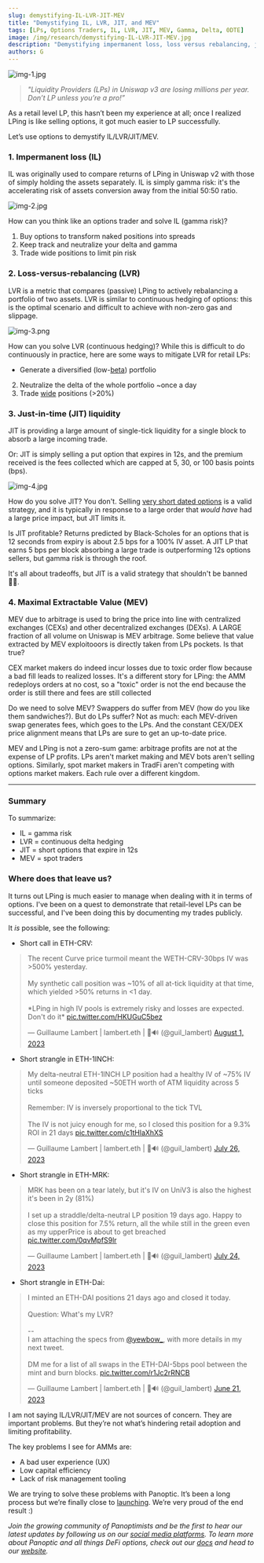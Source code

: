 ```yaml
---
slug: demystifying-IL-LVR-JIT-MEV
title: "Demystifying IL, LVR, JIT, and MEV"
tags: [LPs, Options Traders, IL, LVR, JIT, MEV, Gamma, Delta, 0DTE]
image: /img/research/demystifying-IL-LVR-JIT-MEV.jpg
description: "Demystifying impermanent loss, loss versus rebalancing, just in time liquidity, and maximal extractable value through the lens of Uniswap LPing as options selling."
authors: G
---
```


![img-1.jpg](./img-1.jpg)

> *"Liquidity Providers (LPs) in Uniswap v3 are losing millions per year. Don’t LP unless you’re a pro!”*
  
As a retail level LP, this hasn’t been my experience at all; once I realized LPing is like selling options, it got much easier to LP successfully.  
  
Let’s use options to demystify IL/LVR/JIT/MEV.

<!--truncate-->

### 1. Impermanent loss (IL)  
  
IL was originally used to compare returns of LPing in Uniswap v2 with those of simply holding the assets separately. IL is simply gamma risk: it's the accelerating risk of assets conversion away from the initial 50:50 ratio.

![img-2.jpg](./img-2.jpg)

How can you think like an options trader and solve IL (gamma risk)?  
  
1. Buy options to transform naked positions into spreads  
2. Keep track and neutralize your delta and gamma  
3. Trade wide positions to limit pin risk

### 2. Loss-versus-rebalancing (LVR)  
  
LVR is a metric that compares (passive) LPing to actively rebalancing a portfolio of two assets. LVR is similar to continuous hedging of options: this is the optimal scenario and difficult to achieve with non-zero gas and slippage.

![img-3.png](./img-3.png)

How can you solve LVR (continuous hedging)? While this is difficult to do continuously in practice, here are some ways to mitigate LVR for retail LPs:
  
- Generate a diversified (low-[beta](https://panoptic.xyz/research/greeks-series-beta)) portfolio  
2. Neutralize the delta of the whole portfolio ~once a day  
3. Trade [wide](https://panoptic.xyz/research/uniswap-lp-calculate-price-range) positions (>20%)

### 3. Just-in-time (JIT) liquidity  
  
JIT is providing a large amount of single-tick liquidity for a single block to absorb a large incoming trade.  

Or: JIT is simply selling a put option that expires in 12s, and the premium received is the fees collected which are capped at 5, 30, or 100 basis points (bps).

![img-4.jpg](./img-4.jpg)

How do you solve JIT? You don't. Selling [very short dated options](https://panoptic.xyz/research/zero-dte-defi-options) is a valid strategy, and it is typically in response to a large order that *would have* had a large price impact, but JIT limits it.
  
Is JIT profitable? Returns predicted by Black-Scholes for an options that is 12 seconds from expiry is about 2.5 bps for a 100% IV asset. A JIT LP that earns 5 bps per block absorbing a large trade is outperforming 12s options sellers, but gamma risk is through the roof.  
  
It's all about tradeoffs, but JIT is a valid strategy that shouldn't be banned 🤷‍♂️.

### 4. Maximal Extractable Value (MEV)
  
MEV due to arbitrage is used to bring the price into line with centralized exchanges (CEXs) and other decentralized exchanges (DEXs). A LARGE fraction of all volume on Uniswap is MEV arbitrage. Some believe that value extracted by MEV exploitooors is directly taken from LPs pockets. Is that true?

CEX market makers do indeed incur losses due to toxic order flow because a bad fill leads to realized losses. It's a different story for LPing: the AMM redeploys orders at no cost, so a "toxic" order is not the end because the order is still there and fees are still collected

Do we need to solve MEV? Swappers do suffer from MEV (how do you like them sandwiches?). But do LPs suffer? Not as much: each MEV-driven swap generates fees, which goes to the LPs. And the constant CEX/DEX price alignment means that LPs are sure to get an up-to-date price.

MEV and LPing is not a zero-sum game: arbitrage profits are not at the expense of LP profits. LPs aren't market making and MEV bots aren't selling options. Similarly, spot market makers in TradFi aren't competing with options market makers. Each rule over a different kingdom.

---

### Summary
To summarize:
- IL = gamma risk  
- LVR = continuous delta hedging  
- JIT = short options that expire in 12s  
- MEV = spot traders  

### Where does that leave us?
It turns out LPing is much easier to manage when dealing with it in terms of options. I've been on a quest to demonstrate that retail-level LPs can be successful, and I've been doing this by documenting my trades publicly.  
  
It *is* possible, see the following:

- Short call in ETH-CRV:
<blockquote class="twitter-tweet"><p lang="en" dir="ltr">The recent Curve price turmoil meant the WETH-CRV-30bps IV was &gt;500% yesterday. <br/><br/>My synthetic call position was ~10% of all at-tick liquidity at that time, which yielded &gt;50% returns in &lt;1 day.<br/><br/>*LPing in high IV pools is extremely risky and losses are expected. Don&#39;t do it* <a href="https://t.co/HKUGuC5bez">pic.twitter.com/HKUGuC5bez</a></p>&mdash; Guillaume Lambert | lambert.eth | 🦇🔊 (@guil_lambert) <a href="https://twitter.com/guil_lambert/status/1686370181709230080?ref_src=twsrc%5Etfw">August 1, 2023</a></blockquote> <script async src="https://platform.twitter.com/widgets.js" charset="utf-8"></script>

- Short strangle in ETH-1INCH:
<blockquote class="twitter-tweet"><p lang="en" dir="ltr">My delta-neutral ETH-1INCH LP position had a healthy IV of ~75% IV until someone deposited ~50ETH worth of ATM liquidity across 5 ticks<br/><br/>Remember: IV is inversely proportional to the tick TVL<br/><br/>The IV is not juicy enough for me, so I closed this position for a 9.3% ROI in 21 days <a href="https://t.co/c1tHlaXhXS">pic.twitter.com/c1tHlaXhXS</a></p>&mdash; Guillaume Lambert | lambert.eth | 🦇🔊 (@guil_lambert) <a href="https://twitter.com/guil_lambert/status/1684214462830575616?ref_src=twsrc%5Etfw">July 26, 2023</a></blockquote> <script async src="https://platform.twitter.com/widgets.js" charset="utf-8"></script>

- Short strangle in ETH-MRK:
<blockquote class="twitter-tweet"><p lang="en" dir="ltr">MRK has been on a tear lately, but it&#39;s IV on UniV3 is also the highest it&#39;s been in 2y (81%)<br/><br/>I set up a straddle/delta-neutral LP position 19 days ago. Happy to close this position for 7.5% return, all the while still in the green even as my upperPrice is about to get breached <a href="https://t.co/0qvMpfS9lr">pic.twitter.com/0qvMpfS9lr</a></p>&mdash; Guillaume Lambert | lambert.eth | 🦇🔊 (@guil_lambert) <a href="https://twitter.com/guil_lambert/status/1683568293376847877?ref_src=twsrc%5Etfw">July 24, 2023</a></blockquote> <script async src="https://platform.twitter.com/widgets.js" charset="utf-8"></script>
  
- Short strangle in ETH-Dai:
<blockquote class="twitter-tweet"><p lang="en" dir="ltr">I minted an ETH-DAI positions 21 days ago and closed it today. <br/><br/>Question: What&#39;s my LVR?<br/><br/>--<br/>I am attaching the specs from <a href="https://twitter.com/yewbow_?ref_src=twsrc%5Etfw">@yewbow_</a>, with more details in my next tweet. <br/><br/>DM me for a list of all swaps in the ETH-DAI-5bps pool between the mint and burn blocks. <a href="https://t.co/r1Jc2rRNCB">pic.twitter.com/r1Jc2rRNCB</a></p>&mdash; Guillaume Lambert | lambert.eth | 🦇🔊 (@guil_lambert) <a href="https://twitter.com/guil_lambert/status/1671593549786234880?ref_src=twsrc%5Etfw">June 21, 2023</a></blockquote> <script async src="https://platform.twitter.com/widgets.js" charset="utf-8"></script>
  
I am not saying IL/LVR/JIT/MEV are not sources of concern. They are important problems. But they’re not what’s hindering retail adoption and limiting profitability.
  
The key problems I see for AMMs are:

- A bad user experience (UX)
- Low capital efficiency
- Lack of risk management tooling


We are trying to solve these problems with Panoptic. It’s been a long process but we’re finally close to [launching](https://panoptic.xyz/blog/gated-launch-sign-up). We’re very proud of the end result :)  

*Join the growing community of Panoptimists and be the first to hear our latest updates by following us on our [social media platforms](https://links.panoptic.xyz/all). To learn more about Panoptic and all things DeFi options, check out our [docs](https://panoptic.xyz/docs/intro) and head to our [website](https://panoptic.xyz/).*
